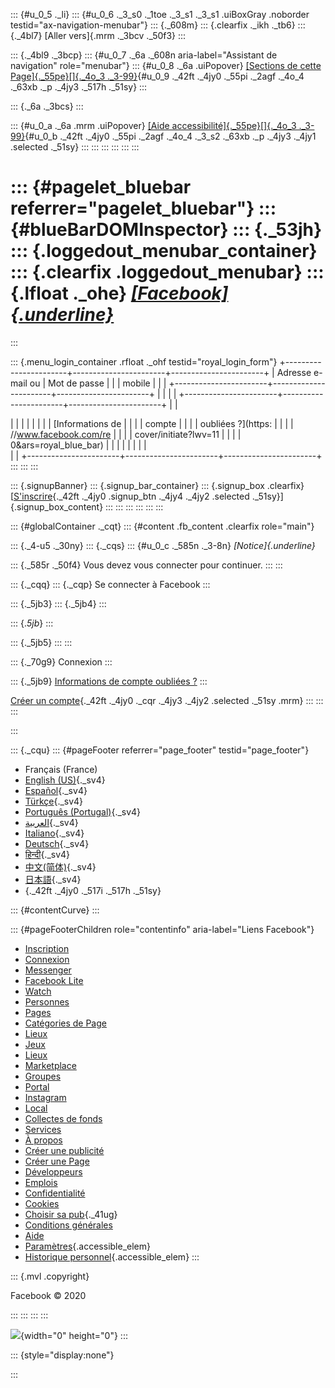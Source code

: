 ::: {#u_0_5 ._li}
::: {#u_0_6 ._3_s0 ._1toe ._3_s1 ._3_s1 .uiBoxGray .noborder testid="ax-navigation-menubar"}
::: {._608m}
::: {.clearfix ._ikh ._tb6}
::: {._4bl7}
[Aller vers]{.mrm ._3bcv ._50f3}
:::

::: {._4bl9 ._3bcp}
::: {#u_0_7 ._6a ._608n aria-label="Assistant de navigation" role="menubar"}
::: {#u_0_8 ._6a .uiPopover}
[[Sections de cette Page]{._55pe}[]{._4o_3 ._3-99}](#){#u_0_9 ._42ft
._4jy0 ._55pi ._2agf ._4o_4 ._63xb ._p ._4jy3 ._517h ._51sy}
:::

::: {._6a ._3bcs}
:::

::: {#u_0_a ._6a .mrm .uiPopover}
[[Aide accessibilité]{._55pe}[]{._4o_3 ._3-99}](#){#u_0_b ._42ft ._4jy0
._55pi ._2agf ._4o_4 ._3_s2 ._63xb ._p ._4jy3 ._4jy1 .selected ._51sy}
:::
:::
:::
:::
:::
:::

::: {#pagelet_bluebar referrer="pagelet_bluebar"}
::: {#blueBarDOMInspector}
::: {._53jh}
::: {.loggedout_menubar_container}
::: {.clearfix .loggedout_menubar}
::: {.lfloat ._ohe}
[*[Facebook]{.underline}*](https://www.facebook.com/ "Accéder à la page d’accueil")
===================================================================================
:::

::: {.menu_login_container .rfloat ._ohf testid="royal_login_form"}
+-----------------------+-----------------------+-----------------------+
| Adresse e-mail ou     | Mot de passe          |                       |
| mobile                |                       |                       |
+-----------------------+-----------------------+-----------------------+
|                       |                       |                       |
+-----------------------+-----------------------+-----------------------+
|                       | <div>                 |                       |
|                       |                       |                       |
|                       | [Informations de      |                       |
|                       | compte                |                       |
|                       | oubliées ?](https:    |                       |
|                       | //www.facebook.com/re |                       |
|                       | cover/initiate?lwv=11 |                       |
|                       | 0&ars=royal_blue_bar) |                       |
|                       |                       |                       |
|                       | </div>                |                       |
+-----------------------+-----------------------+-----------------------+
:::
:::
:::

::: {.signupBanner}
::: {.signup_bar_container}
::: {.signup_box .clearfix}
[[S'inscrire](/r.php?locale=fr_FR){._42ft ._4jy0 .signup_btn ._4jy4
._4jy2 .selected ._51sy}]{.signup_box_content}
:::
:::
:::
:::
:::
:::

::: {#globalContainer ._cqt}
::: {#content .fb_content .clearfix role="main"}
<div>

::: {._4-u5 ._30ny}
::: {._cqs}
::: {#u_0_c ._585n ._3-8n}
*[Notice]{.underline}*

::: {._585r ._50f4}
Vous devez vous connecter pour continuer.
:::
:::

::: {._cqq}
::: {._cqp}
Se connecter à Facebook
:::

<div>

<div>

::: {._5jb3}
::: {._5jb4}
:::

::: {._5jb_}
:::

::: {._5jb5}
:::
:::

::: {._70g9}
Connexion
:::

::: {._5jb9}
[Informations de compte
oubliées ?](https://www.facebook.com/recover/initiate?lwv=110&ars=royal_blue_bar)
:::

</div>

</div>

[Créer un compte](/r.php?r=101){._42ft ._4jy0 ._cqr ._4jy3 ._4jy2
.selected ._51sy .mrm}
:::
:::
:::

</div>
:::

::: {._cqu}
::: {#pageFooter referrer="page_footer" testid="page_footer"}
-   Français (France)
-   [English
    (US)](https://www.facebook.com/itsmaeril/posts/555604041230694 "English (US)"){._sv4}
-   [Español](https://es-la.facebook.com/itsmaeril/posts/555604041230694 "Spanish"){._sv4}
-   [Türkçe](https://tr-tr.facebook.com/itsmaeril/posts/555604041230694 "Turkish"){._sv4}
-   [Português
    (Portugal)](https://pt-pt.facebook.com/itsmaeril/posts/555604041230694 "Portuguese (Portugal)"){._sv4}
-   [العربية](https://ar-ar.facebook.com/itsmaeril/posts/555604041230694 "Arabic"){._sv4}
-   [Italiano](https://it-it.facebook.com/itsmaeril/posts/555604041230694 "Italian"){._sv4}
-   [Deutsch](https://de-de.facebook.com/itsmaeril/posts/555604041230694 "German"){._sv4}
-   [हिन्दी](https://hi-in.facebook.com/itsmaeril/posts/555604041230694 "Hindi"){._sv4}
-   [中文(简体)](https://zh-cn.facebook.com/itsmaeril/posts/555604041230694 "Simplified Chinese (China)"){._sv4}
-   [日本語](https://ja-jp.facebook.com/itsmaeril/posts/555604041230694 "Japanese"){._sv4}
-   [](# "Voir plus de langues"){._42ft ._4jy0 ._517i ._517h ._51sy}

::: {#contentCurve}
:::

::: {#pageFooterChildren role="contentinfo" aria-label="Liens Facebook"}
-   [Inscription](/r.php "Inscrivez-vous sur Facebook")
-   [Connexion](/login/ "Se connecter à Facebook")
-   [Messenger](https://messenger.com/ "Essayez Messenger.")
-   [Facebook Lite](/lite/ "Facebook Lite pour Android.")
-   [Watch](https://www.facebook.com/watch/ "Naviguez parmi nos vidéos Watch.")
-   [Personnes](/directory/people/ "Parcourez notre annuaire de personnes.")
-   [Pages](/directory/pages/ "Parcourez notre annuaire de Pages.")
-   [Catégories de Page](/pages/category/)
-   [Lieux](/places/ "Découvrez les lieux populaires sur Facebook.")
-   [Jeux](/games/ "Découvrez les jeux Facebook.")
-   [Lieux](/directory/places/ "Parcourez notre liste de lieux.")
-   [Marketplace](/marketplace/ "Achetez et vendez sur Facebook Marketplace.")
-   [Groupes](/directory/groups/ "Parcourez notre répertoire des groupes.")
-   [Portal](https://portal.facebook.com/ "Learn more about Portal from Facebook")
-   [Instagram](https://l.facebook.com/l.php?u=https%3A%2F%2Finstagram.com%2F&h=AT2Py_q89zggzffNbEzxxKlCnzkQgyZOI2mSI3har-zvJOC_a8X1p1PbZkNGzKm874UkqtjV59K7q0ZhcdIV1HLeJG3VuYDSi1iKQI10jevGFKUZK5ub76t7tLTSx2fO31UjBQPHXrRh76Sx "Découvrez Instagram")
-   [Local](/local/lists/245019872666104/ "Parcourir notre répertoire de listes locales.")
-   [Collectes de
    fonds](/fundraisers/ "Faire un don à des causes qui le méritent.")
-   [Services](/biz/directory/ "Parcourir notre annuaire des services Facebook.")
-   [À
    propos](/facebook "Consultez notre blog, découvrez notre centre de ressources et recherchez des offres d’emploi.")
-   [Créer une
    publicité](/ad_campaign/landing.php?placement=pflo&campaign_id=402047449186&extra_1=auto "Diffusez votre publicité sur Facebook.")
-   [Créer une
    Page](/pages/create/?ref_type=site_footer "Créez une Page.")
-   [Développeurs](https://developers.facebook.com/?ref=pf "Développez sur notre propre plate-forme.")
-   [Emplois](/careers/?ref=pf "Faites évoluer votre carrière en rejoignant notre incroyable entreprise.")
-   [Confidentialité](/privacy/explanation "En savoir plus sur Facebook et le respect de votre vie privée.")
-   [Cookies](/policies/cookies/ "À propos des cookies et de Facebook.")
-   [Choisir sa
    pub](https://www.facebook.com/help/568137493302217 "En savoir plus sur Choisir sa pub."){._41ug}
-   [Conditions
    générales](/policies?ref=pf "Prenez connaissance des conditions générales et des règlements.")
-   [Aide](/help/?ref=pf "Consultez les pages d’aide.")
-   [Paramètres](/settings "Affichez et modifiez vos paramètres Facebook."){.accessible_elem}
-   [Historique
    personnel](/allactivity?privacy_source=activity_log_top_menu "Affichez votre historique personnel"){.accessible_elem}
:::

::: {.mvl .copyright}
<div>

Facebook © 2020

</div>
:::
:::
:::
:::

<div>

</div>

![](https://facebook.com/security/hsts-pixel.gif?c=3.2.5){width="0"
height="0"}
:::

::: {style="display:none"}
<div>

</div>

<div>

</div>

<div>

</div>
:::
